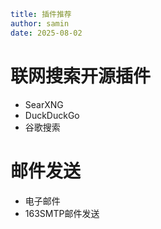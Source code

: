 ```yaml
title: 插件推荐
author: samin
date: 2025-08-02
```

# 联网搜索开源插件

- SearXNG
- DuckDuckGo
- 谷歌搜索

# 邮件发送

- 电子邮件
- 163SMTP邮件发送



